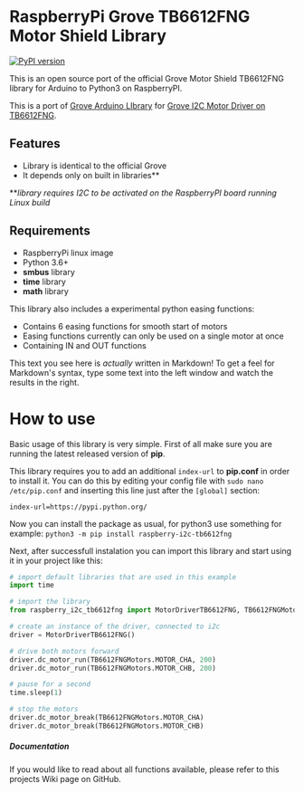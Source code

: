 # RaspberryPi Grove TB6612FNG Motor Shield Library

[![PyPI version](https://badge.fury.io/py/raspberry-i2c-tb6612fng@2x.png)](https://badge.fury.io/py/raspberry-i2c-tb6612fng)

This is an open source port of the official Grove Motor Shield TB6612FNG library for Arduino to Python3 on RaspberryPI.

This is a port of [Grove Arduino LIbrary](https://github.com/Seeed-Studio/Grove_Motor_Driver_TB6612FNG) for [Grove I2C Motor Driver on TB6612FNG](https://wiki.seeedstudio.com/Grove-I2C_Motor_Driver-TB6612FNG/).

## Features
  - Library is identical to the official Grove
  - It depends only on built in libraries**

***library requires I2C to be activated on the RaspberryPI board running Linux build*

## Requirements
  - RaspberryPi linux image
  - Python 3.6+
  - **smbus** library
  - **time** library
  - **math** library

This library also includes a experimental python easing functions:
  - Contains 6 easing functions for smooth start of motors
  - Easing functions currently can only be used on a single motor at once
  - Containing IN and OUT functions


This text you see here is *actually* written in Markdown! To get a feel for Markdown's syntax, type some text into the left window and watch the results in the right.

# How to use
Basic usage of this library is very simple. First of all make sure you are running the latest released version of **pip**.

This library requires you to add an additional `index-url` to **pip.conf** in order to install it. You can do this by editing your config file with `sudo nano /etc/pip.conf` and inserting this line just after the `[global]` section:

```config
index-url=https://pypi.python.org/
```

Now you can install the package as usual, for python3 use something for example:
`python3 -m pip install raspberry-i2c-tb6612fng`

Next, after successfull instalation you can import this library and start using it in your project like this:

```python
# import default libraries that are used in this example
import time

# import the library
from raspberry_i2c_tb6612fng import MotorDriverTB6612FNG, TB6612FNGMotors

# create an instance of the driver, connected to i2c
driver = MotorDriverTB6612FNG()

# drive both motors forward
driver.dc_motor_run(TB6612FNGMotors.MOTOR_CHA, 200)
driver.dc_motor_run(TB6612FNGMotors.MOTOR_CHB, 200)

# pause for a second
time.sleep(1)

# stop the motors
driver.dc_motor_break(TB6612FNGMotors.MOTOR_CHA)
driver.dc_motor_break(TB6612FNGMotors.MOTOR_CHB)

```

##### Documentation

If you would like to read about all functions available, please refer to this projects Wiki page on GitHub.